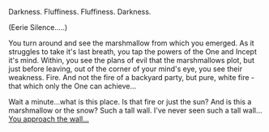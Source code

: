Darkness. Fluffiness. 
Fluffiness. Darkness. 

(Eerie Silence.....)
 
You turn around and see the marshmallow from
which you emerged. As it struggles to take it's
last breath, you tap the powers of the One and 
Incept it's mind. Within, you see the plans of 
evil that the marshmallows plot, but just before
leaving, out of the corner of your mind's eye, you 
see their weakness. Fire. And not the fire of a 
backyard party, but pure, white fire - that which
only the One can achieve...

Wait a minute...what is this place.  Is that fire or 
just the sun?  And is this a marshmallow or the snow?
Such a tall wall.  I've never seen such a tall wall...
[You approach the wall...](jonsnow/jon.md)